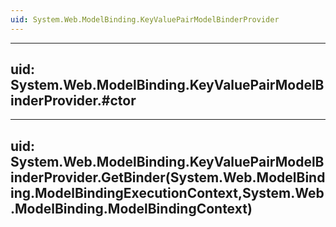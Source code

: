 ```yaml
---
uid: System.Web.ModelBinding.KeyValuePairModelBinderProvider
---
```


---
uid: System.Web.ModelBinding.KeyValuePairModelBinderProvider.#ctor
---

---
uid: System.Web.ModelBinding.KeyValuePairModelBinderProvider.GetBinder(System.Web.ModelBinding.ModelBindingExecutionContext,System.Web.ModelBinding.ModelBindingContext)
---
